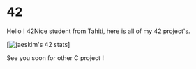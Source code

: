 # 42

Hello !
42Nice student from Tahiti, here is all of my 42 project's.

[![jaeskim's 42 stats](https://badge42.herokuapp.com/api/stats/mmatthie)]

See you soon for other C project ! 
